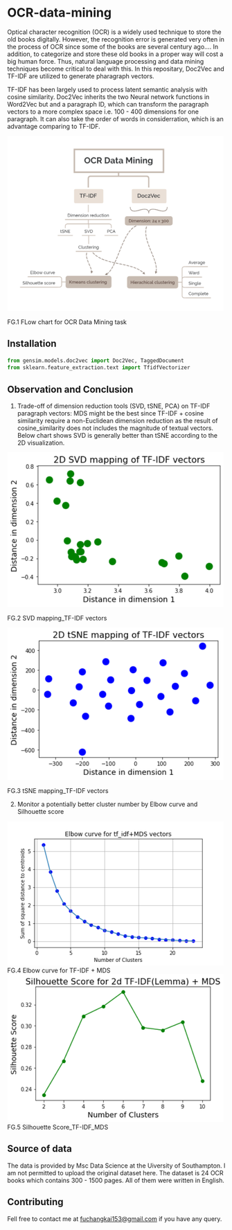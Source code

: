 # OCR-data-mining
Optical character recognition (OCR) is a widely used technique to store the old books digitally. However, the recognition error is generated very often in the process of OCR since some of the books are several century ago....
In addition, to categorize and store these old books in a proper way will cost a big human force. 
Thus, natural language processing and data mining techniques become critical to deal with this.
In this repositary, Doc2Vec and TF-IDF are utilized to generate pharagraph vectors. 

TF-IDF has been largely used to process latent semantic analysis with cosine similarity. 
Doc2Vec inherits the two Neural network functions in Word2Vec but and a paragraph ID, which can transform the paragraph vectors to a more complex space i.e. 100 - 400 dimensions for one paragraph. It can also take the order of words in considerration, which is an advantage comparing to TF-IDF. 

<img src="image/OCR-flow%20chart.png" width="500">

FG.1 FLow chart for OCR Data Mining task

## Installation
```python
from gensim.models.doc2vec import Doc2Vec, TaggedDocument
from sklearn.feature_extraction.text import TfidfVectorizer
```

## Observation and Conclusion
1. Trade-off of dimension reduction tools (SVD, tSNE, PCA) on TF-IDF paragraph vectors:  MDS might be the best since TF-IDF + cosine similarity require a non-Euclidean dimension reduction as the result of cosine_similarity does not includes the magnitude of textual vectors. Below chart shows SVD is generally better than tSNE according to the 2D visualization.
<img src="image/SVD%20mapping_TF-IDF%20vectors.png" width="500">

FG.2 SVD mapping_TF-IDF vectors

<img src="image/tSNE%20mapping_TF-IDF%20vectors.png" width="500">

FG.3 tSNE mapping_TF-IDF vectors

2. Monitor a potentially better cluster number by Elbow curve and Silhouette score

<img src="image/kmeans%20clustering%20of%20tf_idf%2BMDS.png" width="500">
FG.4 Elbow curve for TF-IDF + MDS 

<img src="image/Silhouette%20Score_TF-IDF_MDS.png" width="500">
FG.5 Silhouette Score_TF-IDF_MDS

## Source of data
The data is provided by Msc Data Science at the Uiversity of Southampton. 
I am not permitted to upload the original dataset here.
The dataset is 24 OCR books which contains 300 - 1500 pages. 
All of them were written in English.

## Contributing 
Fell free to contact me at fuchangkai153@gmail.com if you have any query.
